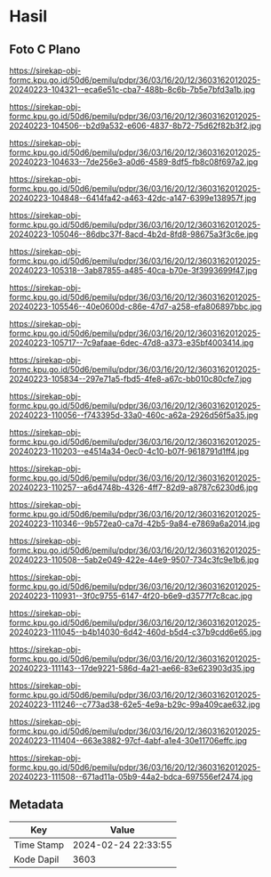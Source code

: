 # Hasil

## Foto C Plano

https://sirekap-obj-formc.kpu.go.id/50d6/pemilu/pdpr/36/03/16/20/12/3603162012025-20240223-104321--eca6e51c-cba7-488b-8c6b-7b5e7bfd3a1b.jpg

https://sirekap-obj-formc.kpu.go.id/50d6/pemilu/pdpr/36/03/16/20/12/3603162012025-20240223-104506--b2d9a532-e606-4837-8b72-75d62f82b3f2.jpg

https://sirekap-obj-formc.kpu.go.id/50d6/pemilu/pdpr/36/03/16/20/12/3603162012025-20240223-104633--7de256e3-a0d6-4589-8df5-fb8c08f697a2.jpg

https://sirekap-obj-formc.kpu.go.id/50d6/pemilu/pdpr/36/03/16/20/12/3603162012025-20240223-104848--6414fa42-a463-42dc-a147-6399e138957f.jpg

https://sirekap-obj-formc.kpu.go.id/50d6/pemilu/pdpr/36/03/16/20/12/3603162012025-20240223-105046--86dbc37f-8acd-4b2d-8fd8-98675a3f3c6e.jpg

https://sirekap-obj-formc.kpu.go.id/50d6/pemilu/pdpr/36/03/16/20/12/3603162012025-20240223-105318--3ab87855-a485-40ca-b70e-3f3993699f47.jpg

https://sirekap-obj-formc.kpu.go.id/50d6/pemilu/pdpr/36/03/16/20/12/3603162012025-20240223-105546--40e0600d-c86e-47d7-a258-efa806897bbc.jpg

https://sirekap-obj-formc.kpu.go.id/50d6/pemilu/pdpr/36/03/16/20/12/3603162012025-20240223-105717--7c9afaae-6dec-47d8-a373-e35bf4003414.jpg

https://sirekap-obj-formc.kpu.go.id/50d6/pemilu/pdpr/36/03/16/20/12/3603162012025-20240223-105834--297e71a5-fbd5-4fe8-a67c-bb010c80cfe7.jpg

https://sirekap-obj-formc.kpu.go.id/50d6/pemilu/pdpr/36/03/16/20/12/3603162012025-20240223-110056--f743395d-33a0-460c-a62a-2926d56f5a35.jpg

https://sirekap-obj-formc.kpu.go.id/50d6/pemilu/pdpr/36/03/16/20/12/3603162012025-20240223-110203--e4514a34-0ec0-4c10-b07f-9618791d1ff4.jpg

https://sirekap-obj-formc.kpu.go.id/50d6/pemilu/pdpr/36/03/16/20/12/3603162012025-20240223-110257--a6d4748b-4326-4ff7-82d9-a8787c6230d6.jpg

https://sirekap-obj-formc.kpu.go.id/50d6/pemilu/pdpr/36/03/16/20/12/3603162012025-20240223-110346--9b572ea0-ca7d-42b5-9a84-e7869a6a2014.jpg

https://sirekap-obj-formc.kpu.go.id/50d6/pemilu/pdpr/36/03/16/20/12/3603162012025-20240223-110508--5ab2e049-422e-44e9-9507-734c3fc9e1b6.jpg

https://sirekap-obj-formc.kpu.go.id/50d6/pemilu/pdpr/36/03/16/20/12/3603162012025-20240223-110931--3f0c9755-6147-4f20-b6e9-d3577f7c8cac.jpg

https://sirekap-obj-formc.kpu.go.id/50d6/pemilu/pdpr/36/03/16/20/12/3603162012025-20240223-111045--b4b14030-6d42-460d-b5d4-c37b9cdd6e65.jpg

https://sirekap-obj-formc.kpu.go.id/50d6/pemilu/pdpr/36/03/16/20/12/3603162012025-20240223-111143--17de9221-586d-4a21-ae66-83e623903d35.jpg

https://sirekap-obj-formc.kpu.go.id/50d6/pemilu/pdpr/36/03/16/20/12/3603162012025-20240223-111246--c773ad38-62e5-4e9a-b29c-99a409cae632.jpg

https://sirekap-obj-formc.kpu.go.id/50d6/pemilu/pdpr/36/03/16/20/12/3603162012025-20240223-111404--663e3882-97cf-4abf-a1e4-30e11706effc.jpg

https://sirekap-obj-formc.kpu.go.id/50d6/pemilu/pdpr/36/03/16/20/12/3603162012025-20240223-111508--671ad11a-05b9-44a2-bdca-697556ef2474.jpg


## Metadata

| Key        | Value               |
| ---------- | ------------------- |
| Time Stamp | 2024-02-24 22:33:55 |
| Kode Dapil | 3603                |



